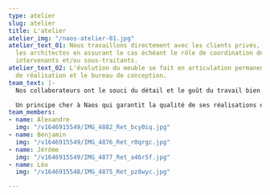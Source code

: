 ```yaml
---
type: atelier
slug: atelier
title: L'atelier
atelier_img: "/naos-atelier-01.jpg"
atelier_text_01: Nous travaillons directement avec les clients privés, publics et
  les architectes en assurant le cas échéant le rôle de coordination de plusieurs
  intervenants et/ou sous-traitants.
atelier_text_02: L'évolution du meuble se fait en articulation permanente entre l’atelier
  de réalisation et le bureau de conception.
team_text: |-
  Nos collaborateurs ont le souci du détail et le goût du travail bien fait. Chacun est en charge d’une commande dans sa globalité, de la première lecture des plans jusqu’à l’installation finale chez le client.

  Un principe cher à Naos qui garantit la qualité de ses réalisations et la motivation de son équipe.
team_members:
- name: Alexandre
  img: "/v1646915549/IMG_4882_Ret_bcy0iq.jpg"
- name: Benjamin
  img: "/v1646915549/IMG_4876_Ret_r0qrgc.jpg"
- name: Jérôme
  img: "/v1646915549/IMG_4877_Ret_a46r5f.jpg"
- name: Léo
  img: "/v1646915548/IMG_4875_Ret_pz8wyc.jpg"

---
```

